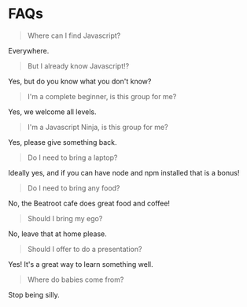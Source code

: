 # FAQs

> Where can I find Javascript?

Everywhere.

> But I already know Javascript!?

Yes, but do you know what you don't know?

> I'm a complete beginner, is this group for me?

Yes, we welcome all levels.

> I'm a Javascript Ninja, is this group for me?

Yes, please give something back.

> Do I need to bring a laptop?

Ideally yes, and if you can have node and npm installed that is a bonus!

> Do I need to bring any food?

No, the Beatroot cafe does great food and coffee!

> Should I bring my ego?

No, leave that at home please.

> Should I offer to do a presentation?

Yes! It's a great way to learn something well.

> Where do babies come from?

Stop being silly.




